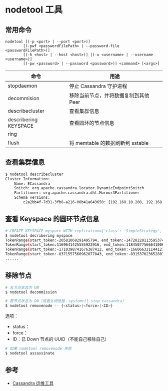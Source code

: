 # nodetool 工具

## 常用命令

```plaintext
nodetool [(-p <port> | --port <port>)]
        [(-pwf <passwordFilePath> | --password-file <passwordFilePath>)]
        [(-h <host> | --host <host>)] [(-u <username> | --username <username>)]
        [(-pw <password> | --password <password>)] <command> [<args>]
```

| 命令                  | 用途                                  |
| --------------------- | ------------------------------------- |
| stopdaemon            | 停止 Cassandra 守护进程               |
| decommision           | 移除当前节点，并将数据复制到其他 Peer |
| describecluster       | 查看集群信息                          |
| describering KEYSPACE | 查看圆环的节点信息                    |
| ring                  |                                       |
| flush                 | 将 memtable 的数据刷新到 sstable      |

## 查看集群信息

```bash
$ nodetool describecluster
Cluster Information:
    Name: ECassandra
    Snitch: org.apache.cassandra.locator.DynamicEndpointSnitch
    Partitioner: org.apache.cassandra.dht.Murmur3Partitioner
    Schema versions:
        c2a2bb4f-7d31-3fb8-a216-00b41a643650: [192.168.10.200, 192.168.10.201, 192.168.10.202]
```

## 查看 Keyspace 的圆环节点信息

```bash
# CREATE KEYSPACE myspace WITH replication={'class': 'SimpleStrategy', 'replication_factor': 2}
$ nodetool decribering myspace
TokenRange(start_token:-20581068291495794, end_token:-14728228113595374, endpoints:[192.168.10.201, 192.168.10.200], rpc_endpoints:[192.168.10.201, 192.168.10.200], endpoint_details:[EndpointDetails(host:192.168.10.201, datacenter:DCHK, rack:R2), EndpointDetails(host:192.168.10.200, datacenter:DCHK, rack:R2)])
TokenRange(start_token:1169641425555922916, end_token:1184507756664100600, endpoints:[192.168.10.200, 192.168.10.201], rpc_endpoints:[192.168.10.200, 192.168.10.201], endpoint_details:[EndpointDetails(host:192.168.10.200, datacenter:DCHK, rack:R2), EndpointDetails(host:192.168.10.201, datacenter:DCHK, rack:R2)])
TokenRange(start_token:-1710398741676387412, end_token:-1660663211441278613, endpoints:[192.168.10.202, 192.168.10.200], rpc_endpoints:[192.168.10.202, 192.168.10.200], endpoint_details:[EndpointDetails(host:192.168.10.202, datacenter:DCHK, rack:R4), EndpointDetails(host:192.168.10.200, datacenter:DCHK, rack:R2)])
TokenRange(start_token:-8371557560962077843, end_token:-8315370236528078734, endpoints:[192.168.10.202, 192.168.10.200], rpc_endpoints:[192.168.10.202, 192.168.10.200], endpoint_details:[EndpointDetails(host:192.168.10.202, datacenter:DCHK, rack:R4), EndpointDetails(host:192.168.10.200, datacenter:DCHK, rack:R2)])
......
```

## 移除节点

```bash
# 若节点状态为 UN
$ nodetool decommission
```

```bash
# 若节点状态为 DN（或者关闭进程：systemctl stop cassandra）
$ nodetool removenode -- {<status>|<force>|<ID>}
```

选项：

* status：
* force：
* ID：已 Down 节点的 UUID（不能自己移除自己）

```bash
# 如果 nodetool removenode 失败
$ nodetool assassinate
```

## 参考

* [Cassandra 运维工具](https://blog.csdn.net/zrtlin/article/details/60763413)